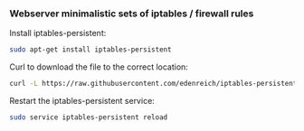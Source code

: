 ### Webserver minimalistic sets of iptables / firewall rules

Install iptables-persistent:
```sh
sudo apt-get install iptables-persistent
```

Curl to download the file to the correct location:
```sh
curl -L https://raw.githubusercontent.com/edenreich/iptables-persistent-rules/master/rules.v4 > /etc/iptables/rules.v4
```

Restart the iptables-persistent service:
```sh
sudo service iptables-persistent reload
```